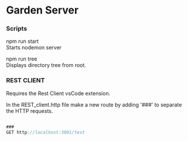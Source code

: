 # Garden Server

### Scripts

npm run start\
Starts nodemon server

npm run tree\
Displays directory tree from root.

### REST CLIENT

Requires the Rest Client vsCode extension.

In the REST_client.http file make a new route by adding '###' to separate the HTTP requests.

```javascript

###
GET http://localhost:3001/test

```
